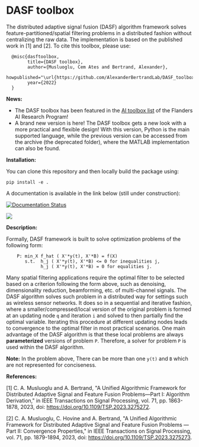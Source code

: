 # DASF toolbox

The distributed adaptive signal fusion (DASF) algorithm framework solves feature-partitioned/spatial filtering problems in a distributed fashion without centralizing the raw data. The implementation is based on the published work in [1] and [2]. To cite this toolbox, please use:

      @misc{dasftoolbox,
            title={DASF toolbox},
            author={Musluoglu, Cem Ates and Bertrand, Alexander},
            howpublished="\url{https://github.com/AlexanderBertrandLab/DASF_toolbox}",
            year={2022}
      }

**News:**

- The DASF toolbox has been featured in the [AI toolbox list](https://www.flandersairesearch.be/en/research/list-of-toolboxes/dasf) of the Flanders AI Research Program! 
- A brand new version is here! The DASF toolbox gets a new look with a more practical and flexible design! With this version, Python is the main supported language, while the previous version can be accessed from the archive (the deprecated folder), where the MATLAB implementation can also be found.

**Installation:**

You can clone this repository and then locally build the package using:

`pip install -e .`

A documentation is available in the link below (still under construction):

[![Documentation Status](https://readthedocs.org/projects/dasf-toolbox/badge/?version=latest)](https://dasf-toolbox.readthedocs.io/en/latest/)

![](https://github.com/CemMusluoglu/DASF_toolbox/blob/main/assets/dasf_gif.gif)

**Description:**

Formally,  DASF framework is built to solve optimization problems of the following form:

        P: min_X f_hat ( X'*y(t), X'*B) = f(X)
           s.t.  h_j ( X'*y(t), X'*B) <= 0 for inequalities j,
                 h_j ( X'*y(t), X'*B) = 0 for equalities j.

Many spatial filtering applications require the optimal filter to be selected based on a criterion following the form above, such as denoising, dimensionality reduction, beamforming, etc. of multi-channel signals. The DASF algorithm solves such problem in a distributed way for settings such as wireless sensor networks. It does so in a sequential and iterative fashion, where a smaller/compressed/local version of the original problem is formed at an updating node `q` and iteration `i` and solved to then partially find the optimal variable. Iterating this procedure at different updating nodes leads to convergence to the optimal filter in most practical scenarios. One main advantage of the DASF algorithm is that these local problems are always **parameterized** versions of problem `P`. Therefore, a solver for problem `P` is used within the DASF algorithm.

**Note:** In the problem above, There can be more than one `y(t)` and `B` which are not represented for conciseness.



**References:**

[1] C. A. Musluoglu and A. Bertrand, "A Unified Algorithmic Framework for Distributed Adaptive Signal and Feature Fusion Problems—Part I: Algorithm Derivation," in IEEE Transactions on Signal Processing, vol. 71, pp. 1863-1878, 2023, doi: https://doi.org/10.1109/TSP.2023.3275272.

[2] C. A. Musluoglu, C. Hovine and A. Bertrand, "A Unified Algorithmic Framework for Distributed Adaptive Signal and Feature Fusion Problems — Part II: Convergence Properties," in IEEE Transactions on Signal Processing, vol. 71, pp. 1879-1894, 2023, doi: https://doi.org/10.1109/TSP.2023.3275273.